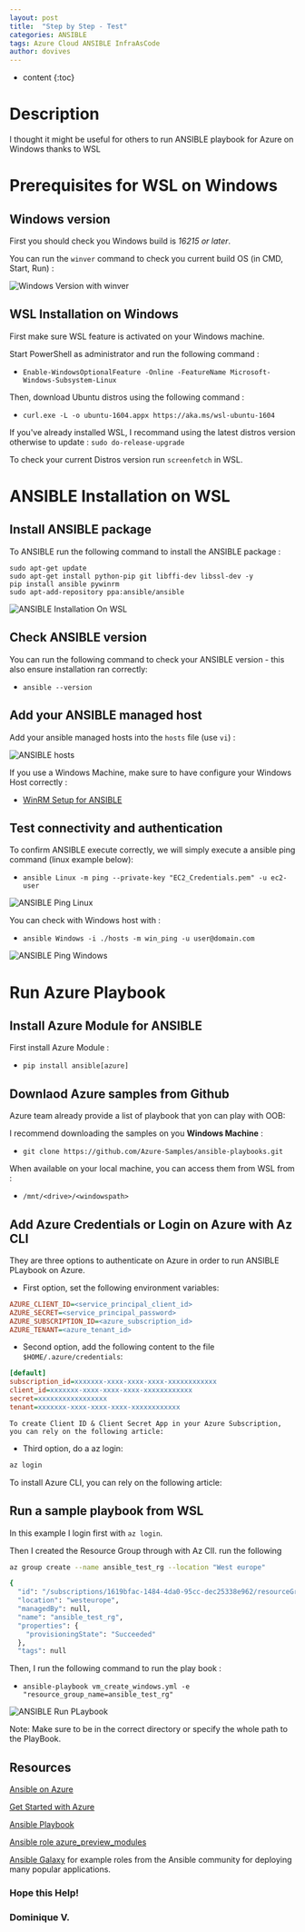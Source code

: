 ```yaml
---
layout: post
title:  "Step by Step - Test"
categories: ANSIBLE
tags: Azure Cloud ANSIBLE InfraAsCode 
author: dovives
---
```


* content
{:toc}

# Description 

I thought it might be useful for others to run ANSIBLE playbook for Azure on Windows thanks to WSL 




# Prerequisites for WSL on Windows   

## Windows version 

First you should check you Windows build is *16215 or later*.

You can run the  `winver` command to check you current build OS (in CMD, Start, Run) : 

![Windows Version with winver](https://raw.githubusercontent.com/Dovives/dovives.github.io/master/images/20181110-Ansible-on-WSL/WinVer.png.jpg)


## WSL Installation on Windows    

First make sure WSL feature is activated on your Windows machine. 

Start PowerShell as administrator and run the following command :

- `Enable-WindowsOptionalFeature -Online -FeatureName Microsoft-Windows-Subsystem-Linux`

Then, download Ubuntu distros using the following command : 

- `curl.exe -L -o ubuntu-1604.appx https://aka.ms/wsl-ubuntu-1604`

If you've already installed WSL, I recommand using the latest distros version otherwise to update : `sudo do-release-upgrade`

To check your current Distros version run `screenfetch` in WSL. 




# ANSIBLE Installation on WSL 

## Install ANSIBLE package 

To ANSIBLE run the following command to install the ANSIBLE package :

```
sudo apt-get update
sudo apt-get install python-pip git libffi-dev libssl-dev -y
pip install ansible pywinrm
sudo apt-add-repository ppa:ansible/ansible
```

![ANSIBLE Installation On WSL](https://raw.githubusercontent.com/Dovives/dovives.github.io/master/images/20181110-Ansible-on-WSL/ANSIBLE-Installation-WSL.jpg)

## Check ANSIBLE version

You can run the following command to check your ANSIBLE version - this also ensure installation ran correctly: 

- `ansible --version`


## Add your ANSIBLE managed host 

Add your ansible managed hosts into the `hosts` file (use `vi`) :

![ANSIBLE hosts](https://raw.githubusercontent.com/Dovives/dovives.github.io/master/images/20181110-Ansible-on-WSL/ANSIBLE_Host.jpg)

If you use a Windows Machine, make sure to have configure your Windows Host correctly : 

- [WinRM Setup for ANSIBLE](https://docs.ansible.com/ansible/latest/user_guide/windows_setup.html)

## Test connectivity and authentication 

To confirm ANSIBLE execute correctly, we will simply execute a ansible ping command (linux example below): 

- ```ansible Linux -m ping --private-key "EC2_Credentials.pem" -u ec2-user```

![ANSIBLE Ping Linux](https://raw.githubusercontent.com/Dovives/dovives.github.io/master/images/20181110-Ansible-on-WSL/ANSIBLE_Ping_LinuxVM.jpg)

You can check with Windows host with : 

- ```ansible Windows -i ./hosts -m win_ping -u user@domain.com```

![ANSIBLE Ping Windows](https://raw.githubusercontent.com/Dovives/dovives.github.io/master/images/20181110-Ansible-on-WSL/ANSIBLE_Ping_WindowsVM.jpg)




# Run Azure Playbook 

## Install Azure Module for ANSIBLE

First install Azure Module : 

- ```pip install ansible[azure]```

## Downlaod Azure samples from Github

Azure team already provide a list of playbook that yon can play with OOB: 
[](https://github.com/Azure-Samples/ansible-playbooks)


I recommend downloading the samples on you **Windows Machine** :

- ```git clone https://github.com/Azure-Samples/ansible-playbooks.git```

When available on your local machine, you can access them from WSL from :

- ```/mnt/<drive>/<windowspath>```

## Add Azure Credentials or Login on Azure with Az CLI

They are three options to authenticate on Azure in order to run ANSIBLE PLaybook on Azure. 

- First option, set the following environment variables:

```ini
AZURE_CLIENT_ID=<service_principal_client_id>
AZURE_SECRET=<service_principal_password>
AZURE_SUBSCRIPTION_ID=<azure_subscription_id>
AZURE_TENANT=<azure_tenant_id>
```

- Second option, add the following content to the file `$HOME/.azure/credentials`:

```ini
[default]
subscription_id=xxxxxxx-xxxx-xxxx-xxxx-xxxxxxxxxxxx
client_id=xxxxxxx-xxxx-xxxx-xxxx-xxxxxxxxxxxx
secret=xxxxxxxxxxxxxxxxx
tenant=xxxxxxx-xxxx-xxxx-xxxx-xxxxxxxxxxxx
```

    To create Client ID & Client Secret App in your Azure Subscription, you can rely on the following article: 
[](https://docs.microsoft.com/en-us/azure/active-directory/develop/howto-create-service-principal-portal)


- Third option, do a az login:

```sh
az login
```

To install Azure CLI, you can rely on the following article: 
[](https://docs.microsoft.com/en-us/cli/azure/install-azure-cli-apt?view=azure-cli-latest)


## Run a sample playbook from WSL 

In this example I login first with `az login`. 

Then I created the Resource Group through with Az ClI. run the following  

```bash
az group create --name ansible_test_rg --location "West europe"

{
  "id": "/subscriptions/1619bfac-1484-4da0-95cc-dec25338e962/resourceGroups/ansible_test_rg",
  "location": "westeurope",
  "managedBy": null,
  "name": "ansible_test_rg",
  "properties": {
    "provisioningState": "Succeeded"
  },
  "tags": null

```

Then, I run the following command to run the play book :

- `ansible-playbook vm_create_windows.yml -e "resource_group_name=ansible_test_rg"`

![ANSIBLE Run PLaybook](https://raw.githubusercontent.com/Dovives/dovives.github.io/master/images/20181110-Ansible-on-WSL/ANSIBLE_Run_PlayBook.jpg)

Note: Make sure to be in the correct directory or specify the whole path to the PlayBook. 

## Resources

[Ansible on Azure](https://docs.microsoft.com/en-us/azure/ansible/ansible-overview)

[Get Started with Azure](http://docs.ansible.com/ansible/latest/guide_azure.html)

[Ansible Playbook](http://docs.ansible.com/ansible/latest/playbooks.html)

[Ansible role azure_preview_modules](https://galaxy.ansible.com/Azure/azure_preview_modules/)

[Ansible Galaxy](http://galaxy.ansible.com) for example roles from the Ansible community for deploying many popular applications. 





### Hope this Help! 

### Dominique V. 